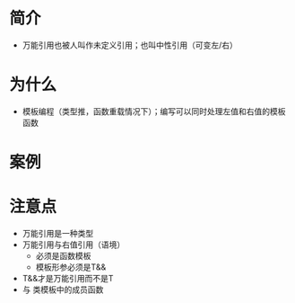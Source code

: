 # 简介
  - 万能引用也被人叫作未定义引用；也叫中性引用（可变左/右）
# 为什么
  - 模板编程（类型推，函数重载情况下）；编写可以同时处理左值和右值的模板函数
# 案例

# 注意点
  - 万能引用是一种类型
  - 万能引用与右值引用（语境）
      - 必须是函数模板
      - 模板形参必须是T&&
  - T&&才是万能引用而不是T
  - 与 类模板中的成员函数
